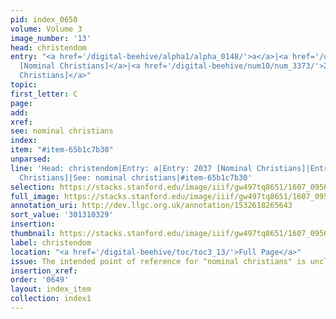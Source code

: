 ```yaml
---
pid: index_0650
volume: Volume 3
image_number: '13'
head: christendom
entry: "<a href='/digital-beehive/alpha1/alpha_0148/'>a</a>|<a href='/digital-beehive/num9/num_2971/'>2037
  [Nominal Christians]</a>|<a href='/digital-beehive/num10/num_3373/'>2401 [Nominal
  Christians]</a>"
topic:
first_letter: C
page:
add:
xref:
see: nominal christians
index:
item: "#item-65b1c7b30"
unparsed:
line: 'Head: christendom|Entry: a|Entry: 2037 [Nominal Christians]|Entry: 2401 [Nominal
  Christians]|See: nominal christians|#item-65b1c7b30'
selection: https://stacks.stanford.edu/image/iiif/gw497tq8651/1607_0956/134,329,684,185/full/0/default.jpg
full_image: https://stacks.stanford.edu/image/iiif/gw497tq8651/1607_0956/full/full/0/default.jpg
annotation_uri: http://dev.llgc.org.uk/annotation/1532618265643
sort_value: '301310329'
insertion:
thumbnail: https://stacks.stanford.edu/image/iiif/gw497tq8651/1607_0956/134,329,684,185/150,/0/default.jpg
label: christendom
location: "<a href='/digital-beehive/toc/toc3_13/'>Full Page</a>"
issue: The intended point of reference for "nominal christians" is unclear.
insertion_xref:
order: '0649'
layout: index_item
collection: index1
---
```

